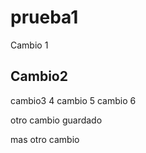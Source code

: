 # prueba1

Cambio 1

## Cambio2


cambio3 4
cambio 5
cambio 6

otro cambio guardado

mas otro cambio